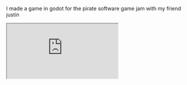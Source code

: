 I made a game in godot for the pirate software game jam with my friend justin

<iframe src="https://devtest.shlokbhakta.dev/Spread-The-Light/STL1.html" class="w-full aspect-video"/>
